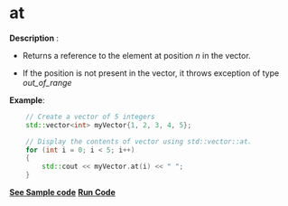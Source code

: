 # at

**Description** : 
- Returns a reference to the element at position _n_ in the vector.

- If the position is not present in the vector, it throws exception of type _out_of_range_ 

				
**Example**:
```cpp
	// Create a vector of 5 integers  
	std::vector<int> myVector{1, 2, 3, 4, 5};

	// Display the contents of vector using std::vector::at.
	for (int i = 0; i < 5; i++)
	{
	    std::cout << myVector.at(i) << " ";
	}
```
**[See Sample code](../snippets/vector/at.cpp)**
**[Run Code](https://rextester.com/ZGMP1944)**